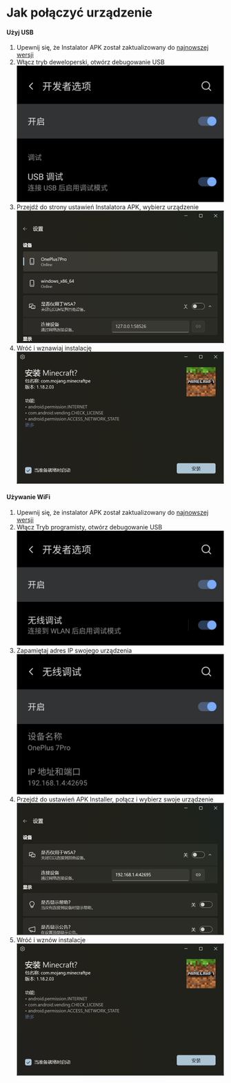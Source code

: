 # Jak połączyć urządzenie
#### Użyj USB
1. Upewnij się, że Instalator APK został zaktualizowany do [najnowszej wersji](https://www.microsoft.com/store/productId/9P2JFQ43FPPG "APK Installer")
2. Włącz tryb deweloperski, otwórz debugowanie USB ![Tryb programistów](https://raw.githubusercontent.com/Paving-Base/APK-Installer/screenshots/Documents/Tutorials/How%20To%20Connect%20Device/Images/Screenshot_20221002-172252.jpg)
3. Przejdź do strony ustawień Instalatora APK, wybierz urządzenie ![Ustawienia ](https://raw.githubusercontent.com/Paving-Base/APK-Installer/screenshots/Documents/Tutorials/How%20To%20Connect%20Device/Images/Snipaste_2022-10-02_17-37-30.png)
4. Wróć i wznawiaj instalację ![Wznowić instalację](https://raw.githubusercontent.com/Paving-Base/APK-Installer/screenshots/Documents/Tutorials/How%20To%20Connect%20Device/Images/Snipaste_2022-10-02_17-34-04.png)
#### Używanie WiFi
1. Upewnij się, że instalator APK został zaktualizowany do [najnowszej wersji](https://www.microsoft.com/store/productId/9P2JFQ43FPPG "APK Installer")
2. Włącz Tryb programisty, otwórz debugowanie USB![Tryb programistów](https://raw.githubusercontent.com/Paving-Base/APK-Installer/screenshots/Documents/Tutorials/How%20To%20Connect%20Device/Images/Screenshot_20221002-174001.jpg)
3. Zapamiętaj adres IP swojego urządzenia![Adres IP](https://raw.githubusercontent.com/Paving-Base/APK-Installer/screenshots/Documents/Tutorials/How%20To%20Connect%20Device/Images/Screenshot_20221002-174200.jpg)
3. Przejdź do ustawień APK Installer, połącz i wybierz swoje urządzenie![Ustawienia ](https://raw.githubusercontent.com/Paving-Base/APK-Installer/screenshots/Documents/Tutorials/How%20To%20Connect%20Device/Images/Snipaste_2022-10-02_17-46-28.png)
4. Wróć i wznów instalacje![Wznowić instalację](https://raw.githubusercontent.com/Paving-Base/APK-Installer/screenshots/Documents/Tutorials/How%20To%20Connect%20Device/Images/Snipaste_2022-10-02_17-34-04.png)
